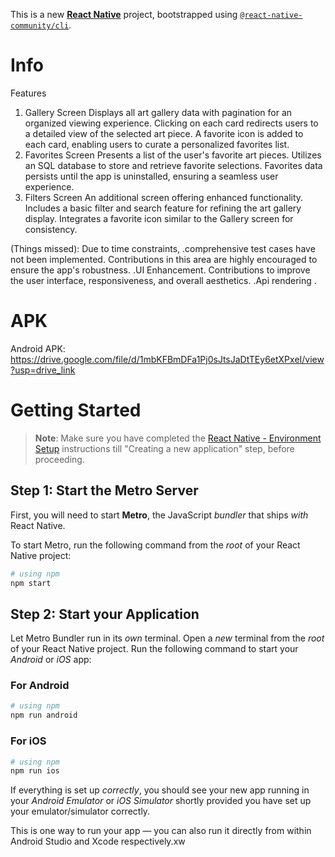 This is a new [**React Native**](https://reactnative.dev) project, bootstrapped using [`@react-native-community/cli`](https://github.com/react-native-community/cli).

# Info

Features

1.  Gallery Screen
    Displays all art gallery data with pagination for an organized viewing experience.
    Clicking on each card redirects users to a detailed view of the selected art piece.
    A favorite icon is added to each card, enabling users to curate a personalized favorites list.
2.  Favorites Screen
    Presents a list of the user's favorite art pieces.
    Utilizes an SQL database to store and retrieve favorite selections.
    Favorites data persists until the app is uninstalled, ensuring a seamless user experience.
3.  Filters Screen
    An additional screen offering enhanced functionality.
    Includes a basic filter and search feature for refining the art gallery display.
    Integrates a favorite icon similar to the Gallery screen for consistency.

(Things missed):
Due to time constraints,
.comprehensive test cases have not been implemented. Contributions in this area are highly encouraged to ensure the app's robustness.
.UI Enhancement. Contributions to improve the user interface, responsiveness, and overall aesthetics.
.Api rendering .

# APK

Android APK: https://drive.google.com/file/d/1mbKFBmDFa1Pj0sJtsJaDtTEy6etXPxeI/view?usp=drive_link

# Getting Started

> **Note**: Make sure you have completed the [React Native - Environment Setup](https://reactnative.dev/docs/environment-setup) instructions till "Creating a new application" step, before proceeding.

## Step 1: Start the Metro Server

First, you will need to start **Metro**, the JavaScript _bundler_ that ships _with_ React Native.

To start Metro, run the following command from the _root_ of your React Native project:

```bash
# using npm
npm start
```

## Step 2: Start your Application

Let Metro Bundler run in its _own_ terminal. Open a _new_ terminal from the _root_ of your React Native project. Run the following command to start your _Android_ or _iOS_ app:

### For Android

```bash
# using npm
npm run android

```

### For iOS

```bash
# using npm
npm run ios

```

If everything is set up _correctly_, you should see your new app running in your _Android Emulator_ or _iOS Simulator_ shortly provided you have set up your emulator/simulator correctly.

This is one way to run your app — you can also run it directly from within Android Studio and Xcode respectively.xw
